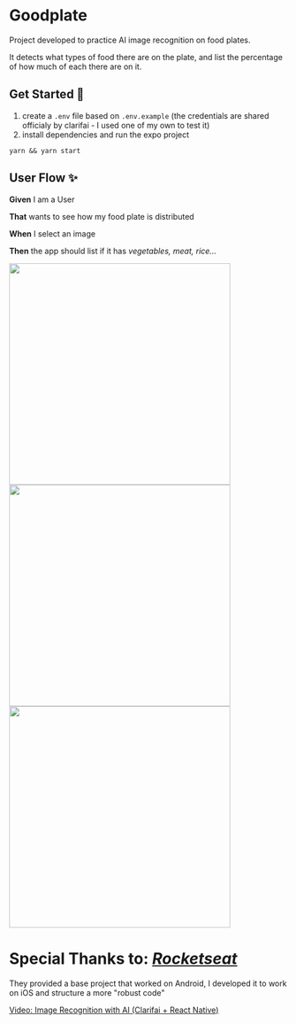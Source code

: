 
  # Goodplate  
  
  Project developed to practice AI image recognition on food plates.

  It detects what types of food there are on the plate, 
  and list the percentage of how much of each there are on it.

  ## Get Started 🚀  
  1. create a `.env` file based on `.env.example` 
  (the credentials are shared officialy by clarifai - I used one of my own to test it)
  2. install dependencies and run the expo project 
  
  ```
  yarn && yarn start
  ```
  
  ## User Flow ✨  
  **Given** I am a User
  
  **That** wants to see how my food plate is distributed

  **When** I select an image

  **Then** the app should list if it has _vegetables, meat, rice..._
  
  <image src="./assets/user-flow.gif" height="400"></image>
  <image src="./assets/home.png" height="400"></image>
  <image src="./assets/meat-plate.png" height="400"></image>

  # Special Thanks to: [_Rocketseat_](https://www.rocketseat.com.br/?utm_source=google&utm_medium=cpc&utm_campaign=lead&utm_term=perpetuo&utm_content=institucional-lead-home-texto-lead-brandkws-none-none-institucional-none-none-br-google&gclid=CjwKCAjwoqGnBhAcEiwAwK-Okct5WFiWIt35ejvDdHqNWOH9owr2MQ5InA-85NOx4lfjB7sfdhotJBoC-O8QAvD_BwE)


  They provided a base project that worked on Android,
  I developed it to work on iOS and structure a more "robust code"
  
 [Video: Image Recognition with AI (Clarifai + React Native)](https://www.youtube.com/watch?v=BYWHyKXhAn8&t=2088s&ab_channel=Rocketseat)


